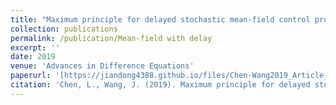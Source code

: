 ```yaml
---
title: "Maximum principle for delayed stochastic mean-field control problem with state constraint"
collection: publications
permalink: /publication/Mean-field with delay
excerpt: ''
date: 2019
venue: 'Advances in Difference Equations'
paperurl: '[https://jiandong4388.github.io/files/Chen-Wang2019_Article_MaximumPrincipleForDelayedStoc.pdf]'
citation: 'Chen, L., Wang, J. (2019). Maximum principle for delayed stochastic mean-field control problem with state constraint. Advances in Difference Equations, 2019(1), 1-25.'
---
```

